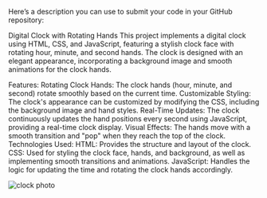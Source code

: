 
Here’s a description you can use to submit your code in your GitHub repository:

Digital Clock with Rotating Hands
This project implements a digital clock using HTML, CSS, and JavaScript, featuring a stylish clock face with rotating hour, minute, and second hands. The clock is designed with an elegant appearance, incorporating a background image and smooth animations for the clock hands.

Features:
Rotating Clock Hands: The clock hands (hour, minute, and second) rotate smoothly based on the current time.
Customizable Styling: The clock's appearance can be customized by modifying the CSS, including the background image and hand styles.
Real-Time Updates: The clock continuously updates the hand positions every second using JavaScript, providing a real-time clock display.
Visual Effects: The hands move with a smooth transition and "pop" when they reach the top of the clock.
Technologies Used:
HTML: Provides the structure and layout of the clock.
CSS: Used for styling the clock face, hands, and background, as well as implementing smooth transitions and animations.
JavaScript: Handles the logic for updating the time and rotating the clock hands accordingly.


![clock photo](https://github.com/user-attachments/assets/99714d6c-742e-4536-a835-2c292eb391d8)
